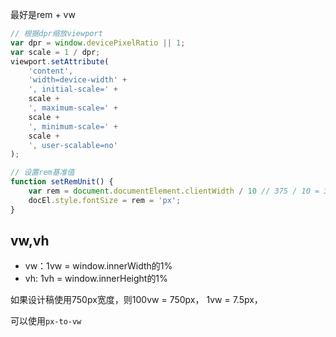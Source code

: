 最好是rem + vw

```js
// 根据dpr缩放viewport
var dpr = window.devicePixelRatio || 1;
var scale = 1 / dpr;
viewport.setAttribute(
    'content',
    'width=device-width' +
    ', initial-scale=' +
    scale +
    ', maximum-scale=' +
    scale +
    ', minimum-scale=' +
    scale +
    ', user-scalable=no'
);
```

```js
// 设置rem基准值
function setRemUnit() { 
    var rem = document.documentElement.clientWidth / 10 // 375 / 10 = 37.5
    docEl.style.fontSize = rem = 'px';
}
```

## vw,vh

* vw：1vw = window.innerWidth的1%
* vh: 1vh = window.innerHeight的1%

如果设计稿使用750px宽度，则100vw = 750px， 1vw = 7.5px，

可以使用`px-to-vw`